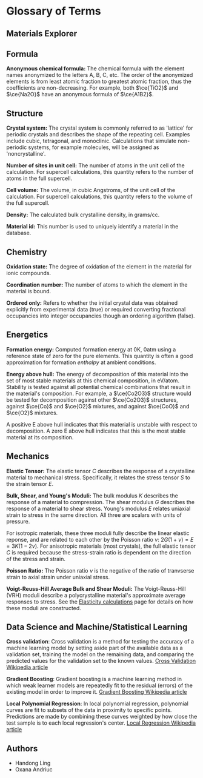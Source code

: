 # Glossary of Terms

## Materials Explorer

## Formula
**Anonymous chemical formula:**
The chemical formula with the element names anonymized to the letters A, B, C, etc. The order of the anonymized elements is from least atomic fraction to greatest atomic fraction, thus the coefficients are non-decreasing. For example, both $\ce{TiO2}$ and $\ce{Na2O}$ have an anonymous formula of $\ce{A1B2}$.

## Structure
**Crystal system:**
The crystal system is commonly referred to as 'lattice' for periodic crystals and describes the shape of the repeating cell. Examples include cubic, tetragonal, and monoclinic. Calculations that simulate non-periodic systems, for example molecules, will be assigned as 'noncrystalline'.

**Number of sites in unit cell:**
The number of atoms in the unit cell of the calculation. For supercell calculations, this quantity refers to the number of atoms in the full supercell.

**Cell volume:**
The volume, in cubic Angstroms, of the unit cell of the calculation. For supercell calculations, this quantity refers to the volume of the full supercell.

**Density:**
The calculated bulk crystalline density, in grams/cc.

**Material id:**
This number is used to uniquely identify a material in the database.

## Chemistry
**Oxidation state:**
The degree of oxidation of the element in the material for ionic compounds.

**Coordination number:**
The number of atoms to which the element in the material is bound.

**Ordered only:**
Refers to whether the initial crystal data was obtained explicitly from experimental data (true) or required converting fractional occupancies into integer occupancies though an ordering algorithm (false).

## Energetics
**Formation energy:**
Computed formation energy at 0K, 0atm using a reference state of zero for the pure elements. This quantity is often a good approximation for formation *enthalpy* at ambient conditions.

**Energy above hull:**
The energy of decomposition of this material into the set of most stable materials at this chemical composition, in eV/atom. Stability is tested against all potential chemical combinations that result in the material's composition. For example, a $\ce{Co2O3}$ structure would be tested for decomposition against other $\ce{Co2O3}$ structures, against $\ce{Co}$ and $\ce{O2}$ mixtures, and against $\ce{CoO}$ and $\ce{O2}$ mixtures.

A positive E above hull indicates that this material is unstable with respect to decomposition. A zero E above hull indicates that this is the most stable material at its composition.

## Mechanics
**Elastic Tensor:**
The elastic tensor $C$ describes the response of a crystalline material to mechanical stress. Specifically, it relates the stress tensor $S$ to the strain tensor $E$.

**Bulk, Shear, and Young's Moduli:**
The bulk modulus $K$ describes the response of a material to compression. The shear modulus $G$ describes the response of a material to shear stress. Young's modulus $E$ relates uniaxial strain to stress in the same direction. All three are scalars with units of pressure.

For isotropic materials, these three moduli fully describe the linear elastic reponse, and are related to each other by the Poisson ratio $\nu$: $2G(1+\nu)=E=3K(1-2\nu)$. For anisotropic materials (most crystals), the full elastic tensor $C$ is required because the stress-strain ratio is dependent on the direction of the stress and strain.

**Poisson Ratio:**
The Poisson ratio $\nu$ is the negative of the ratio of tranvserse strain to axial strain under uniaxial stress.

**Voigt-Reuss-Hill Average Bulk and Shear Moduli:**
The Voigt-Reuss-Hill (VRH) moduli describe a polycrystalline material's approximate average responses to stress. See the [Elasticity calculations](/methodology/elasticity) page for details on how these moduli are constructed.

## Data Science and Machine/Statistical Learning

**Cross validation**:
Cross validation is a method for testing the accuracy of a machine learning model by setting aside part of the available data as a validation set, training the model on the remaining data, and comparing the predicted values for the validation set to the known values. [Cross Validation Wikipedia article](https://en.wikipedia.org/wiki/Cross-validation_(statistics))

**Gradient Boosting**:
Gradient boosting is a machine learning method in which weak learner models are repeatedly fit to the residual (errors) of the existing model in order to improve it. [Gradient Boosting Wikipedia article](https://en.wikipedia.org/wiki/Gradient_boosting)

**Local Polynomial Regression**:
In local polynomial regression, polynomial curves are fit to subsets of the data in proximity to specific points. Predictions are made by combining these curves weighted by how close the test sample is to each local regression's center. [Local Regression Wikipedia article](https://en.wikipedia.org/wiki/Local_regression)

## Authors
* Handong Ling
* Oxana Andriuc
